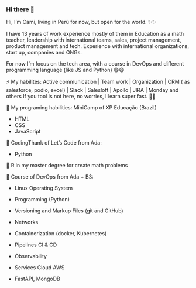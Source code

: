 ### Hi there 👋

Hi, I’m Cami, living in Perú for now, but open for the world. ✨✨

I have 13 years of work experience mostly of them in Education as a math teacher, leadership with international teams, sales, project management, product management and tech. Experience with international organizations, start up, companies and ONGs. 

For now I’m focus on the tech area, with a course in DevOps and different programming language (like JS and Python) 😄😄


⚡ My habilites:
Active communication | Team work | Organization | CRM ( as salesforce, podio, excel) | Slack | Salesloft | Apollo | JIRA | Monday and others
If you tool is not here, no worries, I learn super fast. 🌱🌱

🤔 My programing habilities:
MiniCamp of XP Educação (Brazil)
- HTML
- CSS
- JavaScript

🤔 CodingThank of Let’s Code from Ada:
- Python

🤔 R in my master degree for create math problems

🤔 Course of DevOps from Ada + B3:
- Linux Operating System
- Programming (Python)
- Versioning and Markup Files (git and GitHub)
- Networks
- Containerization (docker, Kubernetes)
- Pipelines CI & CD
- Observability
- Services Cloud AWS

- FastAPI, MongoDB
